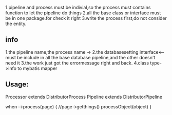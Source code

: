 1.pipeline and process must be indivial,so the process must contains function to let the pipeline do things
2.all the base class or interface must be in one package.for check it right
3.write the process first,do not consider the entity.


info
----
1.the pipeline name,the process name ->
2.the databasesetting interface<--must be include in all the base database pipeline,and the other doesn't need it
3.the work just got the errormessage right and back.
4.class type->info to mybatis mapper

Usage:
-----------
Processor extends DistributorProcess
Pipeline  extends DistributorPipeline

when-->process(page)
{
    //page->getthings()
    processObject(object)
}
